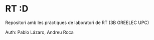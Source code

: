 # RT :D
Repositori amb les pràctiques de laboratori de RT (3B GREELEC UPC)

Auth: Pablo Lázaro, Andreu Roca
